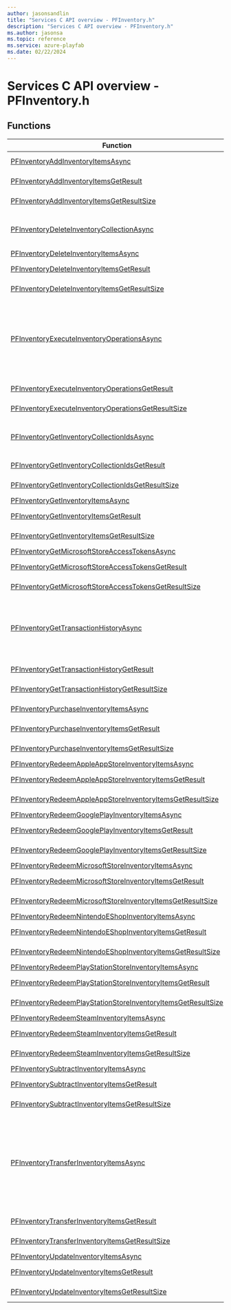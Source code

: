 ```yaml
---
author: jasonsandlin
title: "Services C API overview - PFInventory.h"
description: "Services C API overview - PFInventory.h"
ms.author: jasonsa
ms.topic: reference
ms.service: azure-playfab
ms.date: 02/22/2024
---
```


# Services C API overview - PFInventory.h

  
## Functions  

| Function | Description |  
| --- | --- |  
| [PFInventoryAddInventoryItemsAsync](functions/pfinventoryaddinventoryitemsasync.md) | Add inventory items. Up to 3500 stacks of items can be added to a single inventory collection. Stack size is uncapped. |  
| [PFInventoryAddInventoryItemsGetResult](functions/pfinventoryaddinventoryitemsgetresult.md) | Gets the result of a successful PFInventoryAddInventoryItemsAsync call. |  
| [PFInventoryAddInventoryItemsGetResultSize](functions/pfinventoryaddinventoryitemsgetresultsize.md) | Get the size in bytes needed to store the result of a AddInventoryItems call. |  
| [PFInventoryDeleteInventoryCollectionAsync](functions/pfinventorydeleteinventorycollectionasync.md) | Delete an Inventory Collection. More information about Inventory Collections can be found here: https://learn.microsoft.com/gaming/playfab/features/economy-v2/inventory/collections |  
| [PFInventoryDeleteInventoryItemsAsync](functions/pfinventorydeleteinventoryitemsasync.md) | Delete inventory items |  
| [PFInventoryDeleteInventoryItemsGetResult](functions/pfinventorydeleteinventoryitemsgetresult.md) | Gets the result of a successful PFInventoryDeleteInventoryItemsAsync call. |  
| [PFInventoryDeleteInventoryItemsGetResultSize](functions/pfinventorydeleteinventoryitemsgetresultsize.md) | Get the size in bytes needed to store the result of a DeleteInventoryItems call. |  
| [PFInventoryExecuteInventoryOperationsAsync](functions/pfinventoryexecuteinventoryoperationsasync.md) | Execute a list of Inventory Operations. A maximum list of 10 operations can be performed by a single request. There is also a limit to 250 items that can be modified/added in a single request. For example, adding a bundle with 50 items counts as 50 items modified. All operations must be done within a single inventory collection. This API has a reduced RPS compared to an individual inventory operation with Player Entities limited to 15 requests in 90 seconds and Title Entities limited to 500 requests in 10 seconds. |  
| [PFInventoryExecuteInventoryOperationsGetResult](functions/pfinventoryexecuteinventoryoperationsgetresult.md) | Gets the result of a successful PFInventoryExecuteInventoryOperationsAsync call. |  
| [PFInventoryExecuteInventoryOperationsGetResultSize](functions/pfinventoryexecuteinventoryoperationsgetresultsize.md) | Get the size in bytes needed to store the result of a ExecuteInventoryOperations call. |  
| [PFInventoryGetInventoryCollectionIdsAsync](functions/pfinventorygetinventorycollectionidsasync.md) | Get Inventory Collection Ids. Up to 50 Ids can be returned at once. You can use continuation tokens to paginate through results that return greater than the limit. It can take a few seconds for new collection Ids to show up. |  
| [PFInventoryGetInventoryCollectionIdsGetResult](functions/pfinventorygetinventorycollectionidsgetresult.md) | Gets the result of a successful PFInventoryGetInventoryCollectionIdsAsync call. |  
| [PFInventoryGetInventoryCollectionIdsGetResultSize](functions/pfinventorygetinventorycollectionidsgetresultsize.md) | Get the size in bytes needed to store the result of a GetInventoryCollectionIds call. |  
| [PFInventoryGetInventoryItemsAsync](functions/pfinventorygetinventoryitemsasync.md) | Get current inventory items. |  
| [PFInventoryGetInventoryItemsGetResult](functions/pfinventorygetinventoryitemsgetresult.md) | Gets the result of a successful PFInventoryGetInventoryItemsAsync call. |  
| [PFInventoryGetInventoryItemsGetResultSize](functions/pfinventorygetinventoryitemsgetresultsize.md) | Get the size in bytes needed to store the result of a GetInventoryItems call. |  
| [PFInventoryGetMicrosoftStoreAccessTokensAsync](functions/pfinventorygetmicrosoftstoreaccesstokensasync.md) | Gets the access tokens. |  
| [PFInventoryGetMicrosoftStoreAccessTokensGetResult](functions/pfinventorygetmicrosoftstoreaccesstokensgetresult.md) | Gets the result of a successful PFInventoryGetMicrosoftStoreAccessTokensAsync call. |  
| [PFInventoryGetMicrosoftStoreAccessTokensGetResultSize](functions/pfinventorygetmicrosoftstoreaccesstokensgetresultsize.md) | Get the size in bytes needed to store the result of a GetMicrosoftStoreAccessTokens call. |  
| [PFInventoryGetTransactionHistoryAsync](functions/pfinventorygettransactionhistoryasync.md) | Get transaction history for a player. Up to 50 Events can be returned at once. You can use continuation tokens to paginate through results that return greater than the limit. Getting transaction history has a lower RPS limit than getting a Player's inventory with Player Entities having a limit of 30 requests in 300 seconds and Title Entities having a limit of 100 requests in 10 seconds. |  
| [PFInventoryGetTransactionHistoryGetResult](functions/pfinventorygettransactionhistorygetresult.md) | Gets the result of a successful PFInventoryGetTransactionHistoryAsync call. |  
| [PFInventoryGetTransactionHistoryGetResultSize](functions/pfinventorygettransactionhistorygetresultsize.md) | Get the size in bytes needed to store the result of a GetTransactionHistory call. |  
| [PFInventoryPurchaseInventoryItemsAsync](functions/pfinventorypurchaseinventoryitemsasync.md) | Purchase an item or bundle. Up to 3500 stacks of items can be added to a single inventory collection. Stack size is uncapped. |  
| [PFInventoryPurchaseInventoryItemsGetResult](functions/pfinventorypurchaseinventoryitemsgetresult.md) | Gets the result of a successful PFInventoryPurchaseInventoryItemsAsync call. |  
| [PFInventoryPurchaseInventoryItemsGetResultSize](functions/pfinventorypurchaseinventoryitemsgetresultsize.md) | Get the size in bytes needed to store the result of a PurchaseInventoryItems call. |  
| [PFInventoryRedeemAppleAppStoreInventoryItemsAsync](functions/pfinventoryredeemappleappstoreinventoryitemsasync.md) | Redeem items. |  
| [PFInventoryRedeemAppleAppStoreInventoryItemsGetResult](functions/pfinventoryredeemappleappstoreinventoryitemsgetresult.md) | Gets the result of a successful PFInventoryRedeemAppleAppStoreInventoryItemsAsync call. |  
| [PFInventoryRedeemAppleAppStoreInventoryItemsGetResultSize](functions/pfinventoryredeemappleappstoreinventoryitemsgetresultsize.md) | Get the size in bytes needed to store the result of a RedeemAppleAppStoreInventoryItems call. |  
| [PFInventoryRedeemGooglePlayInventoryItemsAsync](functions/pfinventoryredeemgoogleplayinventoryitemsasync.md) | Redeem items. |  
| [PFInventoryRedeemGooglePlayInventoryItemsGetResult](functions/pfinventoryredeemgoogleplayinventoryitemsgetresult.md) | Gets the result of a successful PFInventoryRedeemGooglePlayInventoryItemsAsync call. |  
| [PFInventoryRedeemGooglePlayInventoryItemsGetResultSize](functions/pfinventoryredeemgoogleplayinventoryitemsgetresultsize.md) | Get the size in bytes needed to store the result of a RedeemGooglePlayInventoryItems call. |  
| [PFInventoryRedeemMicrosoftStoreInventoryItemsAsync](functions/pfinventoryredeemmicrosoftstoreinventoryitemsasync.md) | Redeem items. |  
| [PFInventoryRedeemMicrosoftStoreInventoryItemsGetResult](functions/pfinventoryredeemmicrosoftstoreinventoryitemsgetresult.md) | Gets the result of a successful PFInventoryRedeemMicrosoftStoreInventoryItemsAsync call. |  
| [PFInventoryRedeemMicrosoftStoreInventoryItemsGetResultSize](functions/pfinventoryredeemmicrosoftstoreinventoryitemsgetresultsize.md) | Get the size in bytes needed to store the result of a RedeemMicrosoftStoreInventoryItems call. |  
| [PFInventoryRedeemNintendoEShopInventoryItemsAsync](functions/pfinventoryredeemnintendoeshopinventoryitemsasync.md) | Redeem items. |  
| [PFInventoryRedeemNintendoEShopInventoryItemsGetResult](functions/pfinventoryredeemnintendoeshopinventoryitemsgetresult.md) | Gets the result of a successful PFInventoryRedeemNintendoEShopInventoryItemsAsync call. |  
| [PFInventoryRedeemNintendoEShopInventoryItemsGetResultSize](functions/pfinventoryredeemnintendoeshopinventoryitemsgetresultsize.md) | Get the size in bytes needed to store the result of a RedeemNintendoEShopInventoryItems call. |  
| [PFInventoryRedeemPlayStationStoreInventoryItemsAsync](functions/pfinventoryredeemplaystationstoreinventoryitemsasync.md) | Redeem items. |  
| [PFInventoryRedeemPlayStationStoreInventoryItemsGetResult](functions/pfinventoryredeemplaystationstoreinventoryitemsgetresult.md) | Gets the result of a successful PFInventoryRedeemPlayStationStoreInventoryItemsAsync call. |  
| [PFInventoryRedeemPlayStationStoreInventoryItemsGetResultSize](functions/pfinventoryredeemplaystationstoreinventoryitemsgetresultsize.md) | Get the size in bytes needed to store the result of a RedeemPlayStationStoreInventoryItems call. |  
| [PFInventoryRedeemSteamInventoryItemsAsync](functions/pfinventoryredeemsteaminventoryitemsasync.md) | Redeem items. |  
| [PFInventoryRedeemSteamInventoryItemsGetResult](functions/pfinventoryredeemsteaminventoryitemsgetresult.md) | Gets the result of a successful PFInventoryRedeemSteamInventoryItemsAsync call. |  
| [PFInventoryRedeemSteamInventoryItemsGetResultSize](functions/pfinventoryredeemsteaminventoryitemsgetresultsize.md) | Get the size in bytes needed to store the result of a RedeemSteamInventoryItems call. |  
| [PFInventorySubtractInventoryItemsAsync](functions/pfinventorysubtractinventoryitemsasync.md) | Subtract inventory items. |  
| [PFInventorySubtractInventoryItemsGetResult](functions/pfinventorysubtractinventoryitemsgetresult.md) | Gets the result of a successful PFInventorySubtractInventoryItemsAsync call. |  
| [PFInventorySubtractInventoryItemsGetResultSize](functions/pfinventorysubtractinventoryitemsgetresultsize.md) | Get the size in bytes needed to store the result of a SubtractInventoryItems call. |  
| [PFInventoryTransferInventoryItemsAsync](functions/pfinventorytransferinventoryitemsasync.md) | Transfer inventory items. When transferring across collections, a 202 response indicates that the transfer did not complete within the timeframe of the request. You can identify the pending operations by looking for OperationStatus = 'InProgress'. You can check on the operation status at anytime within 30 days of the request by passing the TransactionToken to the GetInventoryOperationStatus API. More information about item transfer scenarios can be found here: https://learn.microsoft.com/gaming/playfab/features/economy-v2/inventory/?tabs=inventory-game-manager#transfer-inventory-items |  
| [PFInventoryTransferInventoryItemsGetResult](functions/pfinventorytransferinventoryitemsgetresult.md) | Gets the result of a successful PFInventoryTransferInventoryItemsAsync call. |  
| [PFInventoryTransferInventoryItemsGetResultSize](functions/pfinventorytransferinventoryitemsgetresultsize.md) | Get the size in bytes needed to store the result of a TransferInventoryItems call. |  
| [PFInventoryUpdateInventoryItemsAsync](functions/pfinventoryupdateinventoryitemsasync.md) | Update inventory items |  
| [PFInventoryUpdateInventoryItemsGetResult](functions/pfinventoryupdateinventoryitemsgetresult.md) | Gets the result of a successful PFInventoryUpdateInventoryItemsAsync call. |  
| [PFInventoryUpdateInventoryItemsGetResultSize](functions/pfinventoryupdateinventoryitemsgetresultsize.md) | Get the size in bytes needed to store the result of a UpdateInventoryItems call. |  
